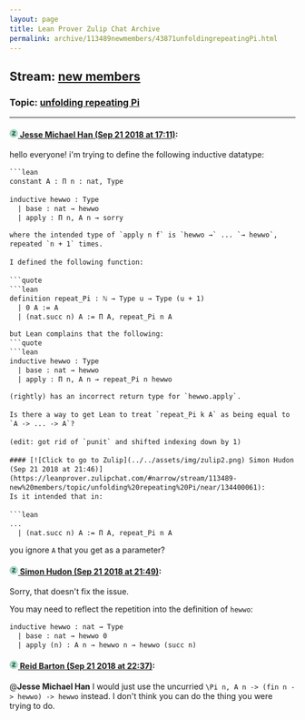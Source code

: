 ```yaml
---
layout: page
title: Lean Prover Zulip Chat Archive 
permalink: archive/113489newmembers/43871unfoldingrepeatingPi.html
---
```


## Stream: [new members](index.html)
### Topic: [unfolding repeating Pi](43871unfoldingrepeatingPi.html)

---

#### [![Click to go to Zulip](../../assets/img/zulip2.png) Jesse Michael Han (Sep 21 2018 at 17:11)](https://leanprover.zulipchat.com/#narrow/stream/113489-new%20members/topic/unfolding%20repeating%20Pi/near/134384020):
hello everyone! i'm trying to define the following inductive datatype: 
```quote
```lean
constant A : Π n : nat, Type

inductive hewwo : Type
  | base : nat → hewwo
  | apply : Π n, A n → sorry
```
```
where the intended type of `apply n f` is `hewwo →` ... `→ hewwo`, repeated `n + 1` times.

I defined the following function:

```quote
```lean
definition repeat_Pi : ℕ → Type u → Type (u + 1)
  | 0 A := A
  | (nat.succ n) A := Π A, repeat_Pi n A
```
```
but Lean complains that the following:
```quote
```lean
inductive hewwo : Type
  | base : nat → hewwo
  | apply : Π n, A n → repeat_Pi n hewwo
```
```
(rightly) has an incorrect return type for `hewwo.apply`.

Is there a way to get Lean to treat `repeat_Pi k A` as being equal to `A -> ... -> A`?

(edit: got rid of `punit` and shifted indexing down by 1)

#### [![Click to go to Zulip](../../assets/img/zulip2.png) Simon Hudon (Sep 21 2018 at 21:46)](https://leanprover.zulipchat.com/#narrow/stream/113489-new%20members/topic/unfolding%20repeating%20Pi/near/134400061):
Is it intended that in:

```lean
...
  | (nat.succ n) A := Π A, repeat_Pi n A
```

you ignore `A` that you get as a parameter?

#### [![Click to go to Zulip](../../assets/img/zulip2.png) Simon Hudon (Sep 21 2018 at 21:49)](https://leanprover.zulipchat.com/#narrow/stream/113489-new%20members/topic/unfolding%20repeating%20Pi/near/134400214):
Sorry, that doesn't fix the issue. 

You may need to reflect the repetition into the definition of `hewwo`:

```lean
inductive hewwo : nat → Type
  | base : nat → hewwo 0
  | apply (n) : A n → hewwo n → hewwo (succ n)
```

#### [![Click to go to Zulip](../../assets/img/zulip2.png) Reid Barton (Sep 21 2018 at 22:37)](https://leanprover.zulipchat.com/#narrow/stream/113489-new%20members/topic/unfolding%20repeating%20Pi/near/134403199):
@**Jesse Michael Han** I would just use the uncurried `\Pi n, A n -> (fin n -> hewwo) -> hewwo` instead.
I don't think you can do the thing you were trying to do.

